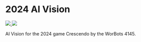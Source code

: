 # 2024 AI Vision  
<a href="https://universe.roboflow.com/raleigh-slack-idx6f/2024-frc/model/">
    <img src="https://app.roboflow.com/images/try-model-badge.svg"></img>
</a>
<a href="https://universe.roboflow.com/raleigh-slack-idx6f/2024-frc">
    <img src="https://app.roboflow.com/images/download-dataset-badge.svg"></img>
</a>  

AI Vision for the 2024 game Crescendo by the WorBots 4145.